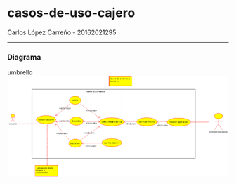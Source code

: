 # casos-de-uso-cajero

Carlos López Carreño - 20162021295

---

### Diagrama
umbrello
![Diagrama de casos de uso](cajero.png)
